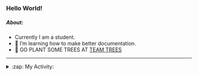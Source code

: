 ### Hello World!

##### About:
- Currently I am a student.
- 🌱 I’m learning how to make better documentation.
- 🌱 GO PLANT SOME TREES AT [TEAM TREES](https://teamtrees.org/)

---
<details>
  <summary>:zap: My Activity:</summary>
  
<!--START_SECTION:waka-->
![Code Time](http://img.shields.io/badge/Code%20Time-1%2C197%20hrs%2018%20mins-blue)

**I'm a Night 🦉** 

```text
🌞 Morning                1880 commits        ██░░░░░░░░░░░░░░░░░░░░░░░   09.99 % 
🌆 Daytime                6428 commits        █████████░░░░░░░░░░░░░░░░   34.14 % 
🌃 Evening                5417 commits        ███████░░░░░░░░░░░░░░░░░░   28.77 % 
🌙 Night                  5101 commits        ███████░░░░░░░░░░░░░░░░░░   27.10 % 
```
📅 **I'm Most Productive on Wednesday** 

```text
Monday                   2655 commits        ████░░░░░░░░░░░░░░░░░░░░░   14.10 % 
Tuesday                  2559 commits        ███░░░░░░░░░░░░░░░░░░░░░░   13.59 % 
Wednesday                4398 commits        ██████░░░░░░░░░░░░░░░░░░░   23.36 % 
Thursday                 2430 commits        ███░░░░░░░░░░░░░░░░░░░░░░   12.91 % 
Friday                   1976 commits        ███░░░░░░░░░░░░░░░░░░░░░░   10.50 % 
Saturday                 1641 commits        ██░░░░░░░░░░░░░░░░░░░░░░░   08.72 % 
Sunday                   3167 commits        ████░░░░░░░░░░░░░░░░░░░░░   16.82 % 
```


📊 **This Week I Spent My Time On** 

```text
🔥 Editors: 
VS Code                  8 hrs 33 mins       ███████████████░░░░░░░░░░   58.86 % 
IntelliJ                 5 hrs 13 mins       █████████░░░░░░░░░░░░░░░░   35.98 % 
Android Studio           44 mins             █░░░░░░░░░░░░░░░░░░░░░░░░   05.15 % 

🐱‍💻 Projects: 
file-utils               4 hrs 51 mins       ████████░░░░░░░░░░░░░░░░░   33.39 % 
melody-iuvo              2 hrs 18 mins       ████░░░░░░░░░░░░░░░░░░░░░   15.90 % 
intro                    1 hr 31 mins        ███░░░░░░░░░░░░░░░░░░░░░░   10.43 % 
demo                     1 hr 30 mins        ███░░░░░░░░░░░░░░░░░░░░░░   10.38 % 
leetc                    1 hr 10 mins        ██░░░░░░░░░░░░░░░░░░░░░░░   08.08 % 
```


 Last Updated on 12/09/2023 20:10:56 UTC
<!--END_SECTION:waka-->
</details>
